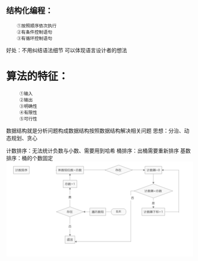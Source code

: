 ## 结构化编程：
	    ①按照顺序依次执行
	    ②有条件控制语句
	    ③有循环控制语句
好处：不用纠结语法细节
      可以体现语言设计者的想法
      
# 算法的特征：
	     ①输入
	     ②输出
	     ③明确性
	     ④有限性
	     ⑤可行性
数据结构就是分析问题构成数据结构按照数据结构解决相关问题
思想：分治、动态规划、贪心

计数排序：无法统计负数与小数、需要用到哈希
桶排序：出桶需要重新排序
基数排序：桶的个数固定
![计数排序](https://github.com/Ape503/blog/blob/master/1.png)
